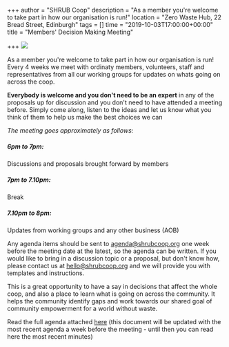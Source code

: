 +++
author = "SHRUB Coop"
description = "As a member you're welcome to take part in how our organisation is run!"
location = "Zero Waste Hub, 22 Bread Street, Edinburgh"
tags = []
time = "2019-10-03T17:00:00+00:00"
title = "Members' Decision Making Meeting"

+++
![](https://res.cloudinary.com/shrub-co-op/image/upload/v1568674342/shrubcoop.org/media/Members_Decision_Making_Meeting_e20g8w.png)

As a member you're welcome to take part in how our organisation is run! Every 4 weeks we meet with ordinaty members, volunteers, staff and representatives from all our working groups for updates on whats going on across the coop.

**Everybody is welcome and you don't need to be an expert** in any of the proposals up for discussion and you don't need to have attended a meeting before. Simply come along, listen to the ideas and let us know what you think of them to help us make the best choices we can

_The meeting goes approximately as follows:_

##### _6pm to 7pm:_

Discussions and proposals brought forward by members

##### _7pm to 7.10pm:_

Break

##### _7.10pm to 8pm:_

Updates from working groups and any other business (AOB)

Any agenda items should be sent to [agenda@shrubcoop.org]() one week before the meeting date at the latest, so the agenda can be written. If you would like to bring in a discussion topic or a proposal, but don't know how, please contact us at [hello@shrubcoop.org](hello@shrubcoop.org) and we will provide you with templates and instructions.

This is a great opportunity to have a say in decisions that affect the whole coop, and also a place to learn what is going on across the community. It helps the community identify gaps and work towards our shared goal of community empowerment for a world without waste.

Read the full agenda attached [here](https://docs.google.com/document/d/1zrp56V499D4oe-fUG8jnkEaHt-0Kzt5wRdLCNwMRD5Q/edit?usp=sharing) (this document will be updated with the most recent agenda a week before the meeting - until then you can read here the most recent minutes)